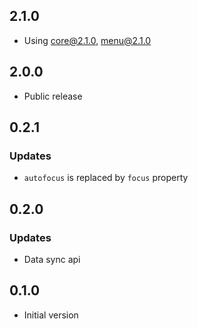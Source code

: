 ## 2.1.0

-   Using core@2.1.0, menu@2.1.0

## 2.0.0

-   Public release

## 0.2.1

### Updates

-   `autofocus` is replaced by `focus` property

## 0.2.0

### Updates

-   Data sync api

## 0.1.0

-   Initial version
